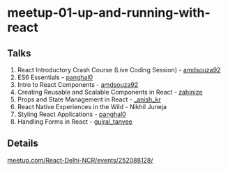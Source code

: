 # meetup-01-up-and-running-with-react

## Talks 
1) React Introductory Crash Course (Live Coding Session) - [amdsouza92](https://twitter.com/amdsouza92)
2) ES6 Essentials - [panghal0](https://twitter.com/panghal0)
3) Intro to React Components - [amdsouza92](https://twitter.com/amdsouza92)
4) Creating Reusable and Scalable Components in React - [zahinize](https://twitter.com/zahinize)
5) Props and State Management in React - [_anish_kr](https://twitter.com/_anish_kr)
6) React Native Experiences in the Wild - Nikhil Juneja
7) Styling React Applications - [panghal0](https://twitter.com/panghal0)
8) Handling Forms in React - [gujral_tanvee](https://twitter.com/gujral_tanvee)

## Details
[meetup.com/React-Delhi-NCR/events/252088128/](https://www.meetup.com/React-Delhi-NCR/events/252088128/)
